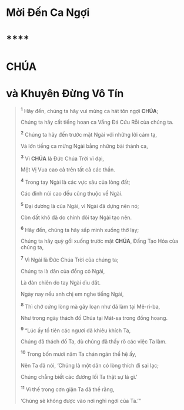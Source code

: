 # Mời Đến Ca Ngợi

# \*\*\*\*

# CHÚA

# và Khuyên Đừng Vô Tín

> <sup><b>1</b></sup> Hãy đến, chúng ta hãy vui mừng ca hát tôn ngợi **CHÚA**;
>
> Chúng ta hãy cất tiếng hoan ca Vầng Đá Cứu Rỗi của chúng ta.
>
> <sup><b>2</b></sup> Chúng ta hãy đến trước mặt Ngài với những lời cảm tạ,
>
> Và lớn tiếng ca mừng Ngài bằng những bài thánh ca,
>
> <sup><b>3</b></sup> Vì **CHÚA** là Đức Chúa Trời vĩ đại,
>
> Một Vị Vua cao cả trên tất cả các thần.
>
> <sup><b>4</b></sup> Trong tay Ngài là các vực sâu của lòng đất;
>
> Các đỉnh núi cao đều cũng thuộc về Ngài.
>
> <sup><b>5</b></sup> Đại dương là của Ngài, vì Ngài đã dựng nên nó;
>
> Còn đất khô đã do chính đôi tay Ngài tạo nên.
>
> <sup><b>6</b></sup> Hãy đến, chúng ta hãy sấp mình xuống thờ lạy;
>
> Chúng ta hãy quỳ gối xuống trước mặt **CHÚA**, Đấng Tạo Hóa của chúng ta,
>
> <sup><b>7</b></sup> Vì Ngài là Đức Chúa Trời của chúng ta;
>
> Chúng ta là dân của đồng cỏ Ngài,
>
> Là đàn chiên do tay Ngài dìu dắt.
>
> Ngày nay nếu anh chị em nghe tiếng Ngài,
>
> <sup><b>8</b></sup> Thì chớ cứng lòng mà gây loạn như đã làm tại Mê-ri-ba,
>
> Như trong ngày thách đố Chúa tại Mát-sa trong đồng hoang.
>
> <sup><b>9</b></sup> “Lúc ấy tổ tiên các ngươi đã khiêu khích Ta,
>
> Chúng đã thách đố Ta, dù chúng đã thấy rõ các việc Ta làm.
>
> <sup><b>10</b></sup> Trong bốn mươi năm Ta chán ngán thế hệ ấy,
>
> Nên Ta đã nói, ‘Chúng là một dân có lòng thích đi sai lạc;
>
> Chúng chẳng biết các đường lối Ta thật sự là gì.’
>
> <sup><b>11</b></sup> Vì thế trong cơn giận Ta đã thề rằng,
>
> ‘Chúng sẽ không được vào nơi nghỉ ngơi của Ta.’”
